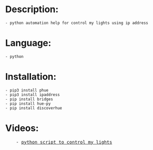 # Description:
    - python automation help for control my lights using ip address

# Language:
    - python

# Installation:
    - pip3 install phue
    - pip3 install ipaddress
    - pip install bridges
    - pip install hue-py
    - pip install discoverhue

<h1> Videos: </h1>
<pre>
    - <a href="https://youtu.be/kSruoqDTYt0">python script to control my lights</a>

</pre>
